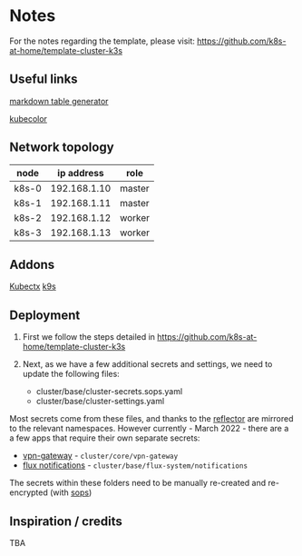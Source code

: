 # Notes

For the notes regarding the template, please visit: <https://github.com/k8s-at-home/template-cluster-k3s>

## Useful links

[markdown table generator](https://www.tablesgenerator.com/markdown_tables#)

[kubecolor](https://github.com/hidetatz/kubecolor)

## Network topology

| node  | ip address   | role   |
|-------|--------------|--------|
| k8s-0 | 192.168.1.10 | master |
| k8s-1 | 192.168.1.11 | master |
| k8s-2 | 192.168.1.12 | worker |
| k8s-3 | 192.168.1.13 | worker |

## Addons

[Kubectx](https://github.com/ahmetb/kubectx)
[k9s](https://k9scli.io/)

## Deployment

1. First we follow the steps detailed in <https://github.com/k8s-at-home/template-cluster-k3s>

2. Next, as we have a few additional secrets and settings, we need to update the following files:

    - cluster/base/cluster-secrets.sops.yaml
    - cluster/base/cluster-settings.yaml

Most secrets come from these files, and thanks to the [reflector](https://github.com/emberstack/kubernetes-reflector) are mirrored to the relevant namespaces.
However currently - March 2022 - there are a a few apps that require their own separate secrets:

- [vpn-gateway](https://github.com/k8s-at-home/pod-gateway) - `cluster/core/vpn-gateway`
- [flux notifications](https://fluxcd.io/docs/guides/notifications/) - `cluster/base/flux-system/notifications`

The secrets within these folders need to be manually re-created and re-encrypted (with [sops](https://github.com/mozilla/sops))

## Inspiration / credits

TBA
